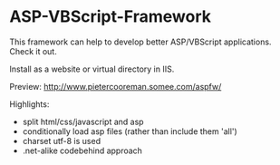 # ASP-VBScript-Framework

This framework can help to develop better ASP/VBScript applications. Check it out.

Install as a website or virtual directory in IIS.

Preview: http://www.pietercooreman.somee.com/aspfw/

Highlights:
* split html/css/javascript and asp
* conditionally load asp files (rather than include them 'all')
* charset utf-8 is used
* .net-alike codebehind approach
